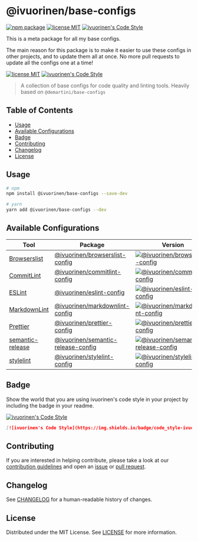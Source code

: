 # @ivuorinen/base-configs <!-- omit in toc -->

[![npm package][npm-badge]][npm-link] [![license MIT][license-badge]][license-link] [![ivuorinen's Code Style][style-badge]][style-link]

This is a meta package for all my base configs.

The main reason for this package is to make it easier to use these configs in other projects, and to update them all at once. No more pull requests to update all the configs one at a time!

[![license MIT][license-badge]][license-link] [![ivuorinen's Code Style][style-badge]][style-link]

> A collection of base configs for code quality and linting tools. Heavily based on `@demartini/base-configs`

## Table of Contents <!-- omit in toc -->

- [Usage](#usage)
- [Available Configurations](#available-configurations)
- [Badge](#badge)
- [Contributing](#contributing)
- [Changelog](#changelog)
- [License](#license)

## Usage

```bash
# npm
npm install @ivuorinen/base-configs --save-dev

# yarn
yarn add @ivuorinen/base-configs --dev
```

## Available Configurations

| Tool                                      | Package                                            | Version                                                                               |
|-------------------------------------------|----------------------------------------------------|---------------------------------------------------------------------------------------|
| [Browserslist][browserslist-link]         | [@ivuorinen/browserslist-config][pkg-browserlist]  | [![@ivuorinen/browserslist-config][browserslist-badge]][browserslist-npm]             |
| [CommitLint][commitlint-link]             | [@ivuorinen/commitlint-config][pkg-commitlint]     | [![@ivuorinen/commitlint-config][commitlint-badge]][commitlint-npm]                   |
| [ESLint][eslint-link]                     | [@ivuorinen/eslint-config][pkg-eslint]             | [![@ivuorinen/eslint-config][eslint-badge]][eslint-npm]                               |
| [MarkdownLint][markdownlint-link]         | [@ivuorinen/markdownlint-config][pkg-markdownlint] | [![@ivuorinen/markdownlint-config][markdownlint-badge]][markdownlint-npm]             |
| [Prettier][prettier-link]                 | [@ivuorinen/prettier-config][pkg-prettier]         | [![@ivuorinen/prettier-config][prettier-badge]][prettier-npm]                         |
| [semantic-release][semantic-release-link] | [@ivuorinen/semantic-release-config][pkg-src]      | [![@ivuorinen/semantic-release-config][semantic-release-badge]][semantic-release-npm] |
| [stylelint][stylelint-link]               | [@ivuorinen/stylelint-config][pkg-stylelint]       | [![@ivuorinen/stylelint-config][stylelint-badge]][stylelint-npm]                      |

[pkg-browserlist]: https://www.npmjs.com/package/@ivuorinen/browserlist-config
[pkg-commitlint]: https://www.npmjs.com/package/@ivuorinen/commitlint-config
[pkg-eslint]: https://www.npmjs.com/package/@ivuorinen/eslint-config
[pkg-markdownlint]: https://www.npmjs.com/package/@ivuorinen/markdownlint-config
[pkg-prettier]: https://www.npmjs.com/package/@ivuorinen/prettier-config
[pkg-src]: https://www.npmjs.com/package/@ivuorinen/semantic-release-config
[pkg-stylelint]: https://www.npmjs.com/package/@ivuorinen/stylelint-config

## Badge

Show the world that you are using ivuorinen's code style in your project by including the badge in your readme.

[![ivuorinen's Code Style](https://img.shields.io/badge/code_style-ivuorinen%E2%80%99s-663399.svg?labelColor=292a44&style=flat-square)](https://github.com/ivuorinen/base-configs)

```md
[![ivuorinen's Code Style](https://img.shields.io/badge/code_style-ivuorinen%E2%80%99s-663399.svg?labelColor=292a44&style=flat-square)](https://github.com/ivuorinen/base-configs)
```

## Contributing

If you are interested in helping contribute, please take a look at our [contribution guidelines][contributing-link] and open an [issue][issue-link] or [pull request][pull-request-link].

## Changelog

See [CHANGELOG][changelog-link] for a human-readable history of changes.

## License

Distributed under the MIT License. See [LICENSE][license-link] for more information.

[changelog-link]: ./CHANGELOG.md
[contributing-link]: https://github.com/ivuorinen/.github/blob/main/CONTRIBUTING.md
[issue-link]: https://github.com/ivuorinen/base-configs/issues
[license-badge]: https://img.shields.io/github/license/ivuorinen/base-configs?style=flat-square&labelColor=292a44&color=663399
[license-link]: ./LICENSE
[pull-request-link]: https://github.com/ivuorinen/base-configs/pulls
[style-badge]: https://img.shields.io/badge/code_style-ivuorinen%E2%80%99s-663399.svg?labelColor=292a44&style=flat-square
[style-link]: https://github.com/ivuorinen/base-configs
[browserslist-badge]: https://img.shields.io/npm/v/@ivuorinen/browserslist-config?style=flat-square&labelColor=292a44&color=663399
[browserslist-link]: https://github.com/browserslist/browserslist
[browserslist-npm]: https://www.npmjs.com/package/@ivuorinen/browserslist-config
[commitlint-badge]: https://img.shields.io/npm/v/@ivuorinen/commitlint-config?style=flat-square&labelColor=292a44&color=663399
[commitlint-link]: https://github.com/conventional-changelog/commitlint
[commitlint-npm]: https://www.npmjs.com/package/@ivuorinen/commitlint-config
[eslint-badge]: https://img.shields.io/npm/v/@ivuorinen/eslint-config?style=flat-square&labelColor=292a44&color=663399
[eslint-link]: https://github.com/eslint/eslint
[eslint-npm]: https://www.npmjs.com/package/@ivuorinen/eslint-config
[markdownlint-badge]: https://img.shields.io/npm/v/@ivuorinen/markdownlint-config?style=flat-square&labelColor=292a44&color=663399
[markdownlint-link]: https://github.com/DavidAnson/markdownlint
[markdownlint-npm]: https://www.npmjs.com/package/@ivuorinen/markdownlint-config
[prettier-badge]: https://img.shields.io/npm/v/@ivuorinen/prettier-config?style=flat-square&labelColor=292a44&color=663399
[prettier-link]: https://github.com/prettier/prettier
[prettier-npm]: https://www.npmjs.com/package/@ivuorinen/prettier-config
[semantic-release-badge]: https://img.shields.io/npm/v/@ivuorinen/semantic-release-config?style=flat-square&labelColor=292a44&color=663399
[semantic-release-link]: https://github.com/semantic-release/semantic-release
[semantic-release-npm]: https://www.npmjs.com/package/@ivuorinen/semantic-release-config
[stylelint-badge]: https://img.shields.io/npm/v/@ivuorinen/stylelint-config?style=flat-square&labelColor=292a44&color=663399
[stylelint-link]: https://github.com/stylelint/stylelint
[stylelint-npm]: https://www.npmjs.com/package/@ivuorinen/stylelint-config
[npm-badge]: https://img.shields.io/npm/v/@ivuorinen/base-configs?style=flat-square&labelColor=292a44&color=663399
[npm-link]: https://www.npmjs.com/package/@ivuorinen/base-configs
